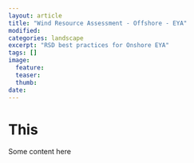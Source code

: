 ```yaml
---
layout: article
title: "Wind Resource Assessment - Offshore - EYA"
modified:
categories: landscape
excerpt: "RSD best practices for Onshore EYA"
tags: []
image:
  feature:
  teaser:
  thumb:
date: 
---
```


# This
Some content here